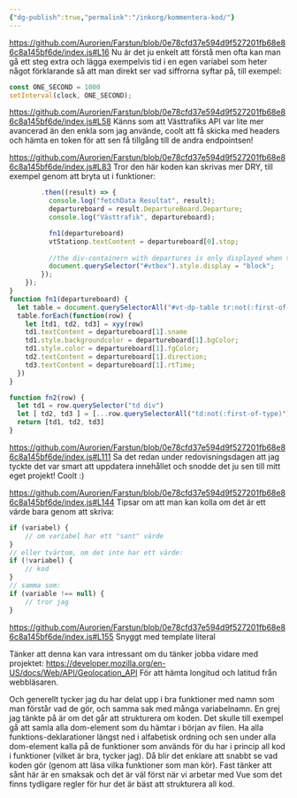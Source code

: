 ```yaml
---
{"dg-publish":true,"permalink":"/inkorg/kommentera-kod/"}
---
```




https://github.com/Aurorien/Farstun/blob/0e78cfd37e594d9f527201fb68e86c8a145bf6de/index.js#L16
Nu är det ju enkelt att förstå men ofta kan man gå ett steg extra och lägga exempelvis tid i en egen variabel som heter något förklarande så att man direkt ser vad siffrorna syftar på, till exempel:
```js
const ONE_SECOND = 1000
setInterval(clock, ONE_SECOND);
```

https://github.com/Aurorien/Farstun/blob/0e78cfd37e594d9f527201fb68e86c8a145bf6de/index.js#L58
Känns som att Västtrafiks API var lite mer avancerad än den enkla som jag använde, coolt att få skicka med headers och hämta en token för att sen få tillgång till de andra endpointsen!

https://github.com/Aurorien/Farstun/blob/0e78cfd37e594d9f527201fb68e86c8a145bf6de/index.js#L83
Tror den här koden kan skrivas mer DRY, till exempel genom att bryta ut i funktioner:
```js
        .then((result) => {
          console.log("fetchData Resultat", result);
          departureboard = result.DepartureBoard.Departure;
          console.log("Västtrafik", departureboard);

          fn1(departureboard)
          vtStationp.textContent = departureboard[0].stop;
          
          //the div-containern with departures is only displayed when the fetch is finished with the code below
          document.querySelector("#vtbox").style.display = "block";
        });
    });
}
function fn1(departureboard) {
  let table = document.querySelectorAll("#vt-dp-table tr:not(:first-of-type")
  table.forEach(function(row) {
    let [td1, td2, td3] = xyy(row)
    td1.textContent = departureboard[1].sname
    td1.style.backgroundcolor = departureboard[1].bgColor;
    td1.style.color = departureboard[1].fgColor;
    td2.textContent = departureboard[1].direction;
    td3.textContent = departureboard[1].rtTime;
  })
}

function fn2(row) {
  let td1 = row.querySelector("td div")
  let [ td2, td3 ] = [...row.querySelectorAll("td:not(:first-of-type)")]
  return [td1, td2, td3]
}
```

https://github.com/Aurorien/Farstun/blob/0e78cfd37e594d9f527201fb68e86c8a145bf6de/index.js#L111
Sa det redan under redovisningsdagen att jag tyckte det var smart att uppdatera innehållet och snodde det ju sen till mitt eget projekt! Coolt :)

https://github.com/Aurorien/Farstun/blob/0e78cfd37e594d9f527201fb68e86c8a145bf6de/index.js#L144
Tipsar om att man kan kolla om det är ett värde bara genom att skriva:
```js
if (variabel) {
	// om variabel har ett "sant" värde
}
// eller tvärtom, om det inte har ett värde:
if (!variabel) {
	// kod
}
// samma som:
if (variable !== null) {
	// tror jag
}
```

https://github.com/Aurorien/Farstun/blob/0e78cfd37e594d9f527201fb68e86c8a145bf6de/index.js#L155
Snyggt med template literal 

Tänker att denna kan vara intressant om du tänker jobba vidare med projektet:
https://developer.mozilla.org/en-US/docs/Web/API/Geolocation_API
För att hämta longitud och latitud från webbläsaren.

Och generellt tycker jag du har delat upp i bra funktioner med namn som man förstår vad de gör, och samma sak med många variabelnamn.
En grej jag tänkte på är om det går att strukturera om koden. Det skulle till exempel gå att samla alla dom-element som du hämtar i början av filen. Ha alla funktions-deklarationer längst ned i alfabetisk ordning och sen under alla dom-element kalla på de funktioner som används för du har i princip all kod i funktioner (vilket är bra, tycker jag). Då blir det enklare att snabbt se vad koden gör (genom att läsa vilka funktioner som man kör). Fast tänker att sånt här är en smaksak och det är väl först när vi arbetar med Vue som det finns tydligare regler för hur det är bäst att strukturera all kod.

